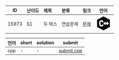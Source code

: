 | ID | 난이도 | 제목 | 분류 | 링크 | 언어 |
| -- | ---- | :-- | :-- | --- | --- |
| 15973 | S1 | 두 박스 | 연습문제 | [문제](https://www.acmicpc.net/problem/15973) | [![cpp](/assets/cpp.svg)](/solutions/%5BS1%5D15973%20두%20박스/submit.cpp)  |

| 언어 | short | solution | submit |
| --- | ----- | -------- | ------ |
| cpp | - | - | [submit.cpp](submit.cpp) |

